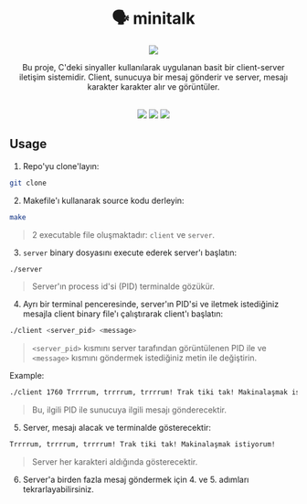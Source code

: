 <div align="center">
	<h1>🗣️ minitalk</h1>
  <img src="https://i.redd.it/d1od5plmoeiz.jpg"/>
	<p>Bu proje, C'deki sinyaller kullanılarak uygulanan basit bir client-server iletişim sistemidir. Client, sunucuya bir mesaj gönderir ve server, mesajı karakter karakter alır ve görüntüler.</p>
   <br />
	<img src="https://img.shields.io/badge/norminette-passing-success"/>
	<a href="https://developer.apple.com/library/archive/documentation/Performance/Conceptual/ManagingMemory/Articles/FindingLeaks.html"><img src="https://img.shields.io/badge/leaks-none-success" /></a>
	<img src="https://img.shields.io/badge/-100%2F125-success?logo=42&logoColor=fff" />
</div>

## Usage

1. Repo'yu clone'layın:

```bash
git clone 
```

2. Makefile'ı kullanarak source kodu derleyin:
```bash
make
```

> 2 executable file oluşmaktadır: `client` ve `server`.

3. `server` binary dosyasını execute ederek server'ı başlatın:
```bash
./server
```

> Server'ın process id'si (PID) terminalde gözükür.

4. Ayrı bir terminal penceresinde, server'ın PID'si ve iletmek istediğiniz mesajla client binary file'ı çalıştırarak client'ı başlatın:

```bash
./client <server_pid> <message>
```

> `<server_pid>` kısmını server tarafından görüntülenen PID ile ve `<message>` kısmını göndermek istediğiniz metin ile değiştirin.

Example:
```bash
./client 1760 Trrrrum, trrrrum, trrrrum! Trak tiki tak! Makinalaşmak istiyorum!
```

> Bu, ilgili PID ile sunucuya ilgili mesajı gönderecektir.

5. Server, mesajı alacak ve terminalde gösterecektir:

```bash
Trrrrum, trrrrum, trrrrum! Trak tiki tak! Makinalaşmak istiyorum!
```

> Server her karakteri aldığında gösterecektir.

6. Server'a birden fazla mesaj göndermek için 4. ve 5. adımları tekrarlayabilirsiniz.


